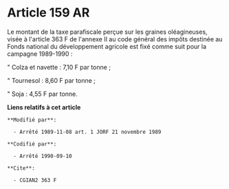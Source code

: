# Article 159 AR

Le montant de la taxe parafiscale perçue sur les graines oléagineuses, visée à l'article 363 F de l'annexe II au code général
des impôts destinée au Fonds national du développement agricole est fixé comme suit pour la campagne 1989-1990 :

" Colza et navette :  7,10 F par tonne ;

" Tournesol : 8,60 F par tonne ;

" Soja : 4,55 F par tonne.

**Liens relatifs à cet article**

	**Modifié par**:

	  - Arrêté 1989-11-08 art. 1 JORF 21 novembre 1989

	**Codifié par**:

	  - Arrêté 1990-09-10

	**Cite**:

	  - CGIAN2 363 F
